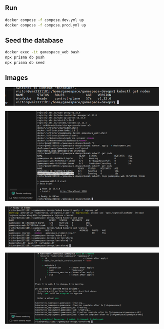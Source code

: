 ## Run

```bash
docker compose -f compose.dev.yml up
docker compose -f compose.prod.yml up
```

## Seed the database

```bash
docker exec -it gamespace_web bash
npx prisma db push
npx prisma db seed
```

## Images

![Devops1](public/devops1.png)

![Devops2](public/devops2.png)

![Devops3](public/devops3.png)

![Devops4](public/devops4.png)
